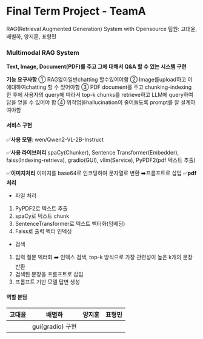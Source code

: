 # Final Term Project - TeamA
RAG(Retrieval Augmented Generation) System with Opensource
팀원: 고대윤, 배별하, 양지훈, 표형민

### Multimodal RAG System
**Text, Image, Document(PDF)를 주고 그에 대해서 Q&A 할 수 있는 시스템 구현**

**기능 요구사항**
① RAG없이일반chatting 할수있어야함
② Image를upload하고 이에대하여chatting 할 수 있어야함
③ PDF document를 주고 chunking-indexing 한 후에 사용자의 query에 따라서 top-k chunks를 retrieve하고 LLM에 query하여 답을 얻을 수 있어야 함
④ 위작업을hallucination이 줄어들도록 prompt를 잘 설계하여야함

#### 서비스 구현
 ✅**사용 모델**:  wen/Qwen2-VL-2B-Instruct

 ✅**사용 라이브러리**
    spaCy(Chunker), Sentence Transformer(Embedder), faiss(Indexing-retrieva), gradio(GUI), vllm(Service), PyPDF2(pdf 텍스트 추출)

✅**이미지처리**
이미지를 base64로 인코딩하여 문자열로 변환 ➡️프롬프트로 삽입
 ✅**pdf 처리**
  - 파일 처리
  1. PyPDF2로 텍스트 추출
  2. spaCy로 텍스트 chunk
  3. SentenceTransformer로 텍스트 벡터화(임베딩)
  4. Faiss로 출력 벡터 인덱싱
  
 - 검색
1. 입력 질문 벡터화 ➡️ 인덱스 검색, top-k 방식으로 가장 관련성이 높은 k개의 문장 반환
2. 검색된 문장을 프롬프트로 삽입
3. 프롬프트 기반 모델 답변 생성




#### 역할 분담
|고대윤|배별하|양지훈|표형민|
|---|---|---|---|
||gui(gradio) 구현|||

